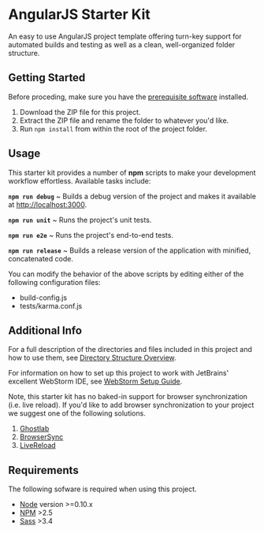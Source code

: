 # AngularJS Starter Kit

An easy to use AngularJS project template offering turn-key support for automated builds and testing as well as a clean, well-organized folder structure.

## Getting Started

Before proceding, make sure you have the [prerequisite software](#requirements) installed.

1. Download the ZIP file for this project.
1. Extract the ZIP file and rename the folder to whatever you'd like.
1. Run `npm install` from within the root of the project folder.

## Usage

This starter kit provides a number of **npm** scripts to make your development workflow effortless. Available tasks include:

**`npm run debug`** ~ Builds a debug version of the project and makes it available at [http://localhost:3000](http://localhost:3000).

**`npm run unit`** ~ Runs the project's unit tests.

**`npm run e2e`** ~ Runs the project's end-to-end tests.

**`npm run release`** ~ Builds a release version of the application with minified, concatenated code.

You can modify the behavior of the above scripts by editing either of the following configuration files:

- build-config.js
- tests/karma.conf.js

## Additional Info

For a full description of the directories and files included in this project and how to use them, see [Directory Structure Overview](docs/Directory_Structure_Overview.md).

For information on how to set up this project to work with JetBrains' excellent WebStorm IDE, see [WebStorm Setup Guide](docs/WebStorm_Setup_Guide.md).

Note, this starter kit has no baked-in support for browser synchronization (i.e. live reload). If you'd like to add browser synchronization to your project we suggest one of the following solutions.

1. [Ghostlab](http://vanamco.com/ghostlab/)
2. [BrowserSync](http://www.browsersync.io/)
3. [LiveReload](http://livereload.com/)

## Requirements

The following sofware is required when using this project.

+ [Node](http://nodejs.org/) version >=0.10.x
+ [NPM](https://www.npmjs.com/) >2.5
+ [Sass](http://sass-lang.com/) >3.4
